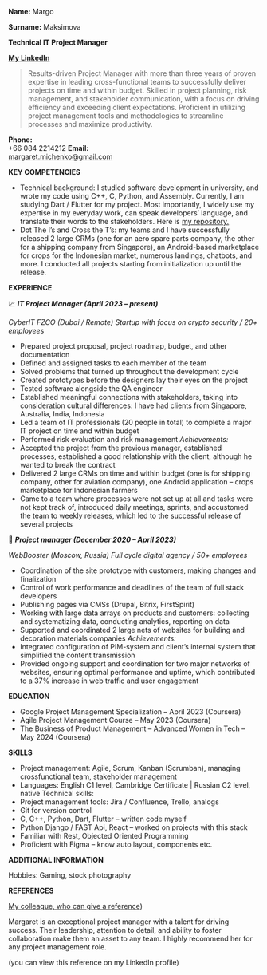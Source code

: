 **Name:** Margo 

**Surname:** Maksimova	

**Technical IT Project Manager**

<div data-iframe-width="150" data-iframe-height="270" data-share-badge-id="a379548c-0060-493e-ac33-6d625684e349" data-share-badge-host="https://www.credly.com"></div><script type="text/javascript" async src="//cdn.credly.com/assets/utilities/embed.js"></script>

[**My LinkedIn**](https://www.linkedin.com/in/maksimovapm-digital/)

>Results-driven Project Manager with more than three years of proven expertise in leading cross-functional teams to successfully deliver projects on time and within budget. Skilled in project planning, risk management, and stakeholder communication, with a focus on driving efficiency and exceeding client expectations. Proficient in utilizing project management tools and methodologies to streamline processes and maximize productivity.

 
**Phone:**	
  +66 084 2214212
**Email:**	
  margaret.michenko@gmail.com 

**KEY COMPETENCIES**  	
+ Technical background: I studied software development in university, and wrote my code using C++, C, Python, and Assembly. Currently, I am studying Dart / Flutter for my project. Most importantly, I widely use my expertise in my everyday work, can speak developers’ language, and translate their words to the stakeholders. Here is [my repository.](https://github.com/vqrwp)
+	Dot The I’s and Cross the T’s: my teams and I have successfully released 2 large CRMs (one for an aero spare parts company, the other for a shipping company from Singapore), an Android-based marketplace for crops for the Indonesian market, numerous landings, chatbots, and more. I conducted all projects starting from initialization up until the release.

 **EXPERIENCE**  	
 
📈 ***IT Project Manager (April 2023 – present)***

*CyberIT FZCO (Dubai / Remote) Startup with focus on crypto security / 20+ employees*

+ Prepared project proposal, project roadmap, budget, and other documentation
+	Defined and assigned tasks to each member of the team
+	Solved problems that turned up throughout the development cycle
+	Created prototypes before the designers lay their eyes on the project
+	Tested software alongside the QA engineer
+	Established meaningful connections with stakeholders, taking into consideration cultural differences: I have had clients from Singapore, Australia, India, Indonesia
+	Led a team of IT professionals (20 people in total) to complete a major IT project on time and within budget
+	Performed risk evaluation and risk management
*Achievements:*
+	Accepted the project from the previous manager, established processes, established a good relationship with the client, although he wanted to break the contract
+	Delivered 2 large CRMs on time and within budget (one is for shipping company, other for aviation company), one Android application – crops marketplace for Indonesian farmers
+	Came to a team where processes were not set up at all and tasks were not kept track of, introduced daily meetings, sprints, and accustomed the team to weekly releases, which led to the successful release of several projects


📖 ***Project manager (December 2020 – April 2023)*** 

*WebBooster (Moscow, Russia) Full cycle digital agency / 50+ employees* 

+	Coordination of the site prototype with customers, making changes and finalization
+	Control of work performance and deadlines of the team of full stack developers
+	Publishing pages via CMSs (Drupal, Bitrix, FirstSpirit)
+	Working with large data arrays on products and customers: collecting and systematizing data, conducting analytics, reporting on data
+	Supported and coordinated 2 large nets of websites for building and decoration materials companies
*Achievements:* 
+	Integrated configuration of PIM-system and client’s internal system that simplified the content transmission
+	Provided ongoing support and coordination for two major networks of websites, ensuring optimal performance and uptime, which contributed to a 37% increase in web traffic and user engagement

**EDUCATION**
+	Google Project Management Specialization – April 2023 (Coursera)
+	Agile Project Management Course – May 2023 (Coursera)
+	The Business of Product Management – Advanced Women in Tech – May 2024 (Coursera)

**SKILLS** 	
+	Project management:	Agile, Scrum, Kanban (Scrumban), managing crossfunctional team, stakeholder management
+	Languages:	English C1 level, Cambridge Certificate | Russian C2 level, native
Technical skills:
+	Project management tools: Jira / Confluence, Trello, analogs
+	Git for version control
+	C, C++, Python, 	Dart, Flutter – written code myself
+	Python Django / FAST Api, React – worked on projects with this stack
+	Familiar with Rest, Objected Oriented Programming
+	Proficient with Figma – know auto layout, components etc.
 
**ADDITIONAL INFORMATION** 	

Hobbies:	Gaming, stock photography

**REFERENCES** 	

 [My colleague, who can give a reference](https://www.linkedin.com/in/andrei-kulikov-243359293/)) 
 
Margaret is an exceptional project manager with a talent for driving success. Their leadership, attention to detail, and ability to foster collaboration make them an asset to any team. I highly recommend her for any project management role.

(you can view this reference on my LinkedIn profile)

